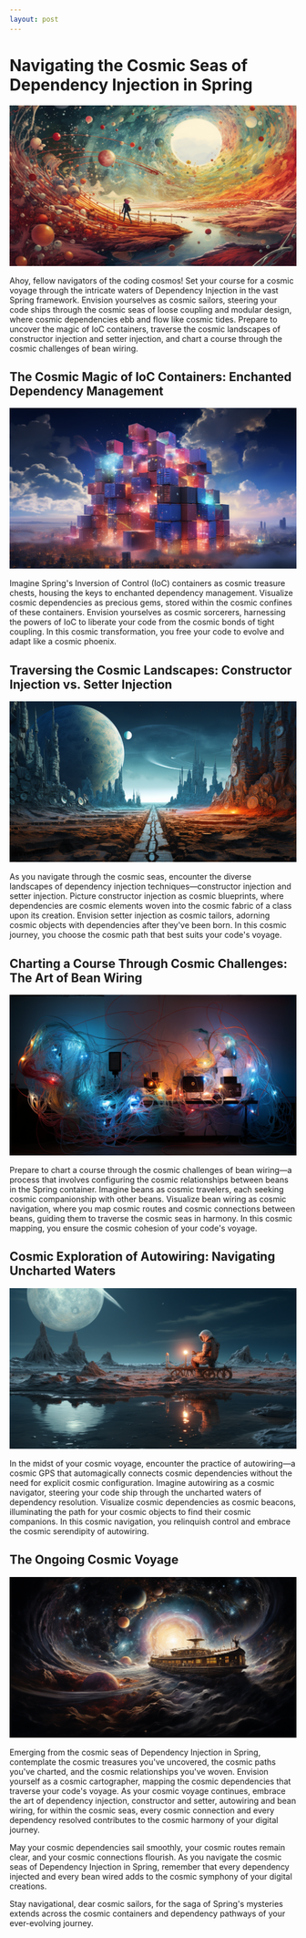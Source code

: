 ```yaml
---
layout: post
---
```


# Navigating the Cosmic Seas of Dependency Injection in Spring
![image tooltip here](/assets/java/Navigating_the_Cosmic_Seas_of_Dependency_Injection_in__22a2e4c2-5fc2-436b-bb15-9dbfa46bd243.png)

Ahoy, fellow navigators of the coding cosmos! Set your course for a cosmic voyage through the intricate waters of Dependency Injection in the vast Spring framework. Envision yourselves as cosmic sailors, steering your code ships through the cosmic seas of loose coupling and modular design, where cosmic dependencies ebb and flow like cosmic tides. Prepare to uncover the magic of IoC containers, traverse the cosmic landscapes of constructor injection and setter injection, and chart a course through the cosmic challenges of bean wiring.

## The Cosmic Magic of IoC Containers: Enchanted Dependency Management
![image tooltip here](/assets/java/The_Cosmic_Magic_of_IoC_Containers_Enchanted_Dependenc_6402bbd4-0aa4-4e42-a005-f6dcaf55bf26.png)

Imagine Spring's Inversion of Control (IoC) containers as cosmic treasure chests, housing the keys to enchanted dependency management. Visualize cosmic dependencies as precious gems, stored within the cosmic confines of these containers. Envision yourselves as cosmic sorcerers, harnessing the powers of IoC to liberate your code from the cosmic bonds of tight coupling. In this cosmic transformation, you free your code to evolve and adapt like a cosmic phoenix.

## Traversing the Cosmic Landscapes: Constructor Injection vs. Setter Injection
![image tooltip here](/assets/java/Traversing_the_Cosmic_Landscapes_Constructor_Injection_03c2bc2c-e86f-434b-acd3-c968153401ee.png)

As you navigate through the cosmic seas, encounter the diverse landscapes of dependency injection techniques—constructor injection and setter injection. Picture constructor injection as cosmic blueprints, where dependencies are cosmic elements woven into the cosmic fabric of a class upon its creation. Envision setter injection as cosmic tailors, adorning cosmic objects with dependencies after they've been born. In this cosmic journey, you choose the cosmic path that best suits your code's voyage.

## Charting a Course Through Cosmic Challenges: The Art of Bean Wiring
![image tooltip here](/assets/java/Charting_a_Course_Through_Cosmic_Challenges_The_Art_of_1a7b6f18-50c5-47c9-9c7b-d82ecd843da4.png)

Prepare to chart a course through the cosmic challenges of bean wiring—a process that involves configuring the cosmic relationships between beans in the Spring container. Imagine beans as cosmic travelers, each seeking cosmic companionship with other beans. Visualize bean wiring as cosmic navigation, where you map cosmic routes and cosmic connections between beans, guiding them to traverse the cosmic seas in harmony. In this cosmic mapping, you ensure the cosmic cohesion of your code's voyage.

## Cosmic Exploration of Autowiring: Navigating Uncharted Waters
![image tooltip here](/assets/java/Cosmic_Exploration_of_Autowiring_Navigating_Uncharted__30461351-b8ba-4ace-bb60-dda63d7f4cbc.png)

In the midst of your cosmic voyage, encounter the practice of autowiring—a cosmic GPS that automagically connects cosmic dependencies without the need for explicit cosmic configuration. Imagine autowiring as a cosmic navigator, steering your code ship through the uncharted waters of dependency resolution. Visualize cosmic dependencies as cosmic beacons, illuminating the path for your cosmic objects to find their cosmic companions. In this cosmic navigation, you relinquish control and embrace the cosmic serendipity of autowiring.

## The Ongoing Cosmic Voyage
![image tooltip here](/assets/java/The_Ongoing_Cosmic_Voyage_5bf7e616-7eda-4f60-ab4b-d764e539ac4b.png)

Emerging from the cosmic seas of Dependency Injection in Spring, contemplate the cosmic treasures you've uncovered, the cosmic paths you've charted, and the cosmic relationships you've woven. Envision yourself as a cosmic cartographer, mapping the cosmic dependencies that traverse your code's voyage. As your cosmic voyage continues, embrace the art of dependency injection, constructor and setter, autowiring and bean wiring, for within the cosmic seas, every cosmic connection and every dependency resolved contributes to the cosmic harmony of your digital journey.

May your cosmic dependencies sail smoothly, your cosmic routes remain clear, and your cosmic connections flourish. As you navigate the cosmic seas of Dependency Injection in Spring, remember that every dependency injected and every bean wired adds to the cosmic symphony of your digital creations.

Stay navigational, dear cosmic sailors, for the saga of Spring's mysteries extends across the cosmic containers and dependency pathways of your ever-evolving journey.
